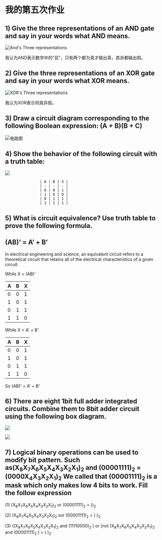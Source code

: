 # 我的第五次作业

## 1) Give the three representations of an AND gate and say in your words what AND means.
![And's Three representations](http://thyrsi.com/t6/389/1539862554x-1566688347.png)

我认为AND表示数学中的“且”，只有两个都为真才输出真，其余都输出假。

## 2) Give the three representations of an XOR gate and say in your words what XOR means.
![XOR's Three representations](http://thyrsi.com/t6/389/1539862730x1822611263.png)

我认为XOR表示同真异假。

## 3) Draw a circuit diagram corresponding to the following Boolean expression: (A + B)(B + C)
![电路图](http://thyrsi.com/t6/389/1539868389x-1404755462.png)

## 4) Show the behavior of the following circuit with a truth table:
![](http://thyrsi.com/t6/392/1540104923x1822611359.png)

                    | A | B | X |
                    | - | - | - |
                    | 0 | 0 | 1 |
                    | 1 | 0 | 0 |
                    | 0 | 1 | 1 |
                    | 1 | 1 | 1 |

## 5) What is circuit equivalence? Use truth table to prove the following formula.
##                  (AB)’ = A’ + B’
In electrical engineering and science, an equivalent circuit refers to a theoretical circuit that retains all of the electrical characteristics of a given circuit.

While X = (AB)'

| A | B | X |
| - | - | - |
| 0 | 0 | 1 |
| 1 | 0 | 1 |
| 0 | 1 | 1 |
| 1 | 1 | 0 |

While X = A' + B'

| A | B | X |
| - | - | - |
| 0 | 0 | 1 |
| 1 | 0 | 1 |
| 0 | 1 | 1 |
| 1 | 1 | 0 |

So (AB)' = A' + B'

## 6) There are eight 1bit full adder integrated circuits. Combine them to 8bit adder circuit using the following box diagram.
![](http://thyrsi.com/t6/392/1540105981x-1404817712.png)

![](http://thyrsi.com/t6/392/1540107137x-1404755462.png)

## 7) Logical binary operations can be used to modify bit pattern. Such as(X<sub>8</sub>X<sub>7</sub>X<sub>6</sub>X<sub>5</sub>X<sub>4</sub>X<sub>3</sub>X<sub>2</sub>X<sub>1</sub>)<sub>2</sub> and (00001111)<sub>2</sub> =(0000X<sub>4</sub>X<sub>3</sub>X<sub>2</sub>X<sub>1</sub>)<sub>2</sub> We called that (00001111)<sub>2</sub> is a mask which only makes low 4 bits to work. Fill the follow expression

(1) (X<sub>8</sub>X<sub>7</sub>X<sub>6</sub>X<sub>5</sub>X<sub>4</sub>X<sub>3</sub>X<sub>2</sub>X<sub>1</sub>)<sub>2</sub> or (00001111)<sub>2</sub> = ()<sub>2</sub>

(2) (X<sub>8</sub>X<sub>7</sub>X<sub>6</sub>X<sub>5</sub>X<sub>4</sub>X<sub>3</sub>X<sub>2</sub>X<sub>1</sub>)<sub>2</sub> xor (00001111)<sub>2</sub> = ( )<sub>2</sub>

(3) ((X<sub>8</sub>X<sub>7</sub>X<sub>6</sub>X<sub>5</sub>X<sub>4</sub>X<sub>3</sub>X<sub>2</sub>X<sub>1</sub>)<sub>2</sub> and (11110000)<sub>2</sub> ) or (not (X<sub>8</sub>X<sub>7</sub>X<sub>6</sub>X<sub>5</sub>X<sub>4</sub>X<sub>3</sub>X<sub>2</sub>X<sub>1</sub>)<sub>2</sub> and (00001111)<sub>2</sub> ) = ( )<sub>2</sub> 

##